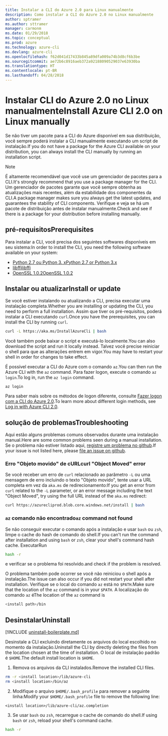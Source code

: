```yaml
---
title: Instalar a CLI do Azure 2.0 para Linux manualmente
description: Como instalar a CLI do Azure 2.0 no Linux manualmente
author: sptramer
ms.author: sttramer
manager: carmonm
ms.date: 01/29/2018
ms.topic: conceptual
ms.prod: azure
ms.technology: azure-cli
ms.devlang: azure-cli
ms.openlocfilehash: f62d041d17433b845a89dfa009a74b3d8cf6b3be
ms.sourcegitcommit: ae72b6c8916aeb372a92188090529037e63930ba
ms.translationtype: HT
ms.contentlocale: pt-BR
ms.lasthandoff: 04/28/2018
---
```

# <a name="install-azure-cli-20-on-linux-manually"></a><span data-ttu-id="5a63e-103">Instalar CLI do Azure 2.0 no Linux manualmente</span><span class="sxs-lookup"><span data-stu-id="5a63e-103">Install Azure CLI 2.0 on Linux manually</span></span>

<span data-ttu-id="5a63e-104">Se não tiver um pacote para a CLI do Azure disponível em sua distribuição, você sempre poderá instalar a CLI manualmente executando um script de instalação.</span><span class="sxs-lookup"><span data-stu-id="5a63e-104">If you do not have a package for the Azure CLI available on your distribution, you can always install the CLI manually by running an installation script.</span></span>

> [!NOTE]
> <span data-ttu-id="5a63e-105">É altamente recomendável que você use um gerenciador de pacotes para a CLI.</span><span class="sxs-lookup"><span data-stu-id="5a63e-105">It's strongly recommend that you use a package manager for the CLI.</span></span> <span data-ttu-id="5a63e-106">Um gerenciador de pacotes garante que você sempre obtenha as atualizações mais recentes, além da estabilidade dos componentes da CLI.</span><span class="sxs-lookup"><span data-stu-id="5a63e-106">A package manager makes sure you always get the latest updates, and guarantees the stability of CLI components.</span></span> <span data-ttu-id="5a63e-107">Verifique e veja se há um pacote de distribuição antes de instalar manualmente.</span><span class="sxs-lookup"><span data-stu-id="5a63e-107">Check and see if there is a package for your distribution before installing manually.</span></span>

## <a name="prerequisites"></a><span data-ttu-id="5a63e-108">pré-requisitos</span><span class="sxs-lookup"><span data-stu-id="5a63e-108">Prerequisites</span></span>

<span data-ttu-id="5a63e-109">Para instalar a CLI, você precisa dos seguintes softwares disponíveis em seu sistema:</span><span class="sxs-lookup"><span data-stu-id="5a63e-109">In order to install the CLI, you need the following software available on your system:</span></span>

* [<span data-ttu-id="5a63e-110">Python 2.7 ou Python 3. x</span><span class="sxs-lookup"><span data-stu-id="5a63e-110">Python 2.7 or Python 3.x</span></span>](https://www.python.org/downloads/)
* [<span data-ttu-id="5a63e-111">libffi</span><span class="sxs-lookup"><span data-stu-id="5a63e-111">libffi</span></span>](https://sourceware.org/libffi/)
* [<span data-ttu-id="5a63e-112">OpenSSL 1.0.2</span><span class="sxs-lookup"><span data-stu-id="5a63e-112">OpenSSL 1.0.2</span></span>](https://www.openssl.org/source/)

## <a name="install-or-update"></a><span data-ttu-id="5a63e-113">Instalar ou atualizar</span><span class="sxs-lookup"><span data-stu-id="5a63e-113">Install or update</span></span>

<span data-ttu-id="5a63e-114">Se você estiver instalando ou atualizando a CLI, precisa executar uma instalação completa.</span><span class="sxs-lookup"><span data-stu-id="5a63e-114">Whether you are installing or updating the CLI, you need to perform a full installation.</span></span> <span data-ttu-id="5a63e-115">Assim que tiver os pré-requisitos, poderá instalar a CLI executando `curl`.</span><span class="sxs-lookup"><span data-stu-id="5a63e-115">Once you have the prerequisites, you can install the CLI by running `curl`.</span></span>

```bash
curl -L https://aka.ms/InstallAzureCli | bash
```

<span data-ttu-id="5a63e-116">Você também pode baixar o script e executá-lo localmente.</span><span class="sxs-lookup"><span data-stu-id="5a63e-116">You can also download the script and run it locally instead.</span></span> <span data-ttu-id="5a63e-117">Talvez você precise reiniciar o shell para que as alterações entrem em vigor.</span><span class="sxs-lookup"><span data-stu-id="5a63e-117">You may have to restart your shell in order for changes to take effect.</span></span> 

<span data-ttu-id="5a63e-118">É possível executar a CLI do Azure com o comando `az`.</span><span class="sxs-lookup"><span data-stu-id="5a63e-118">You can then run the Azure CLI with the `az` command.</span></span> <span data-ttu-id="5a63e-119">Para fazer logon, execute o comando `az login`.</span><span class="sxs-lookup"><span data-stu-id="5a63e-119">To log in, run the `az login` command.</span></span>

```azurecli
az login
```

<span data-ttu-id="5a63e-120">Para saber mais sobre os métodos de logon diferente, consulte [Fazer logon com a CLI do Azure 2.0](authenticate-azure-cli.md).</span><span class="sxs-lookup"><span data-stu-id="5a63e-120">To learn more about different login methods, see [Log in with Azure CLI 2.0](authenticate-azure-cli.md).</span></span>

## <a name="troubleshooting"></a><span data-ttu-id="5a63e-121">solução de problemas</span><span class="sxs-lookup"><span data-stu-id="5a63e-121">Troubleshooting</span></span>

<span data-ttu-id="5a63e-122">Aqui estão alguns problemas comuns observados durante uma instalação manual.</span><span class="sxs-lookup"><span data-stu-id="5a63e-122">Here are some common problems seen during a manual installation.</span></span> <span data-ttu-id="5a63e-123">Se o problema não estiver listado aqui, [registre um problema no github](https://github.com/Azure/azure-cli/issues).</span><span class="sxs-lookup"><span data-stu-id="5a63e-123">If your issue is not listed here, please [file an issue on github](https://github.com/Azure/azure-cli/issues).</span></span>
### <a name="curl-object-moved-error"></a><span data-ttu-id="5a63e-124">Erro "Objeto movido" de cURL</span><span class="sxs-lookup"><span data-stu-id="5a63e-124">curl "Object Moved" error</span></span>

<span data-ttu-id="5a63e-125">Se você receber um erro de `curl` relacionado ao parâmetro `-L` ou uma mensagem de erro incluindo o texto "Objeto movido", tente usar a URL completa em vez da `aka.ms` de redirecionamento:</span><span class="sxs-lookup"><span data-stu-id="5a63e-125">If you get an error from `curl` related to the `-L` parameter, or an error message including the text "Object Moved", try using the full URL instead of the `aka.ms` redirect:</span></span>

```bash
curl https://azurecliprod.blob.core.windows.net/install | bash
```

### <a name="az-command-not-found"></a><span data-ttu-id="5a63e-126">`az` comando não encontrado</span><span class="sxs-lookup"><span data-stu-id="5a63e-126">`az` command not found</span></span>

<span data-ttu-id="5a63e-127">Se não conseguir executar o comando após a instalação e usar `bash` ou `zsh`, limpe o cache do hash de comando do shell.</span><span class="sxs-lookup"><span data-stu-id="5a63e-127">If you can't run the command after installation and using `bash` or `zsh`, clear your shell's command hash cache.</span></span> <span data-ttu-id="5a63e-128">Executar</span><span class="sxs-lookup"><span data-stu-id="5a63e-128">Run</span></span>

```bash
hash -r
```

<span data-ttu-id="5a63e-129">e verificar se o problema foi resolvido.</span><span class="sxs-lookup"><span data-stu-id="5a63e-129">and check if the problem is resolved.</span></span>

<span data-ttu-id="5a63e-130">O problema também pode ocorrer se você não reiniciou o shell após a instalação.</span><span class="sxs-lookup"><span data-stu-id="5a63e-130">The issue can also occur if you did not restart your shell after installation.</span></span> <span data-ttu-id="5a63e-131">Verifique se o local do comando `az` está no `$PATH`.</span><span class="sxs-lookup"><span data-stu-id="5a63e-131">Make sure that the location of the `az` command is in your `$PATH`.</span></span> <span data-ttu-id="5a63e-132">A localização do comando `az` é</span><span class="sxs-lookup"><span data-stu-id="5a63e-132">The location of the `az` command is</span></span>

```bash
<install path>/bin
```

## <a name="uninstall"></a><span data-ttu-id="5a63e-133">Desinstalar</span><span class="sxs-lookup"><span data-stu-id="5a63e-133">Uninstall</span></span>

[!INCLUDE [uninstall-boilerplate.md](includes/uninstall-boilerplate.md)]

<span data-ttu-id="5a63e-134">Desinstale a CLI excluindo diretamente os arquivos do local escolhido no momento da instalação.</span><span class="sxs-lookup"><span data-stu-id="5a63e-134">Uninstall the CLI by directly deleting the files from the location chosen at the time of installation.</span></span> <span data-ttu-id="5a63e-135">O local de instalação padrão é `$HOME`.</span><span class="sxs-lookup"><span data-stu-id="5a63e-135">The default install location is `$HOME`.</span></span>

1. <span data-ttu-id="5a63e-136">Remova os arquivos da CLI instalados.</span><span class="sxs-lookup"><span data-stu-id="5a63e-136">Remove the installed CLI files.</span></span>

  ```bash
  rm -r <install location>/lib/azure-cli
  rm <install location>/bin/az
  ```
2. <span data-ttu-id="5a63e-137">Modifique o arquivo `$HOME/.bash_profile` para remover a seguinte linha:</span><span class="sxs-lookup"><span data-stu-id="5a63e-137">Modify your `$HOME/.bash_profile` file to remove the following line:</span></span>

  ```
  <install location>/lib/azure-cli/az.completion
  ```

3. <span data-ttu-id="5a63e-138">Se usar `bash` ou `zsh`, recarregue o cache de comando do shell.</span><span class="sxs-lookup"><span data-stu-id="5a63e-138">If using `bash` or `zsh`, reload your shell's command cache.</span></span>

  ```bash
  hash -r
  ```

